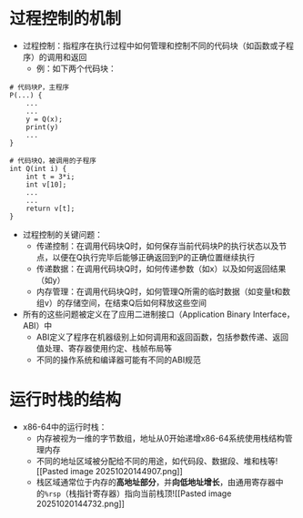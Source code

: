 # 过程控制的机制
- 过程控制：指程序在执行过程中如何管理和控制不同的代码块（如函数或子程序）的调用和返回
	- 例：如下两个代码块：
```
# 代码块P，主程序
P(...) {
	...
	...
	y = Q(x);
	print(y)
	...
}

# 代码块Q，被调用的子程序
int Q(int i) {
	int t = 3*i;
	int v[10];
	...
	...
	return v[t];
}
```
- 过程控制的关键问题：
	- 传递控制：在调用代码块Q时，如何保存当前代码块P的执行状态以及节点，以便在Q执行完毕后能够正确返回到P的正确位置继续执行
	- 传递数据：在调用代码块Q时，如何传递参数（如x）以及如何返回结果（如y）
	- 内存管理：在调用代码块Q时，如何管理Q所需的临时数据（如变量t和数组v）的存储空间，在结束Q后如何释放这些空间
- 所有的这些问题被定义在了应用二进制接口（Application Binary Interface，ABI）中
	- ABI定义了程序在机器级别上如何调用和返回函数，包括参数传递、返回值处理、寄存器使用约定、栈帧布局等
	- 不同的操作系统和编译器可能有不同的ABI规范
# 运行时栈的结构
- x86-64中的运行时栈：
	- 内存被视为一维的字节数组，地址从0开始递增x86-64系统使用栈结构管理内存
	- 不同的地址区域被分配给不同的用途，如代码段、数据段、堆和栈等![[Pasted image 20251020144907.png]]
	- 栈区域通常位于内存的**高地址部分**，并**向低地址增长**，由通用寄存器中的`%rsp`（栈指针寄存器）指向当前栈顶![[Pasted image 20251020144732.png]]